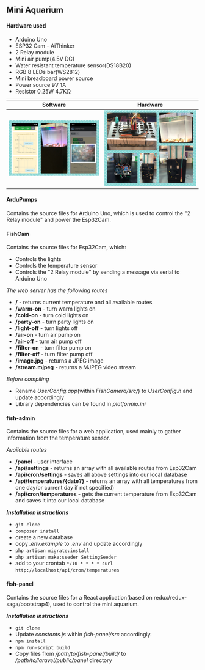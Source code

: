 ## Mini Aquarium

#### Hardware used
- Arduino Uno
- ESP32 Cam - AiThinker
- 2 Relay module
- Mini air pump(4.5V DC)
- Water resistant temperature sensor(DS18B20)
- RGB 8 LEDs bar(WS2812)
- Mini breadboard power source
- Power source 9V 1A
- Resistor 0.25W 4.7KΩ

| Software  | Hardware |
| ------------- | ------------- |
| <img src="images/software.png" />  | <img src="images/hardware.png" />  |




#### ArduPumps
Contains the source files for Arduino Uno, which is used to control the "2 Relay module" and power the Esp32Cam.

#### FishCam
Contains the source files for Esp32Cam, which:
- Controls the lights
- Controls the temperature sensor
- Controls the "2 Relay module" by sending a message via serial to Arduino Uno 

_The web server has the following routes_
- __/__ - returns current temperature and all available routes
- __/warm-on__ - turn warm lights on
- __/cold-on__ - turn cold lights on
- __/party-on__ - turn party lights on
- __/light-off__ - turn lights off
- __/air-on__ - turn air pump on
- __/air-off__ - turn air pump off
- __/filter-on__ - turn filter pump on
- __/filter-off__ - turn filter pump off
- __/image.jpg__ - returns a JPEG image
- __/stream.mjpeg__ - returns a MJPEG video stream

_Before compiling_
- Rename _UserConfig.app_(within _FishCamera/src/_) to _UserConfig.h_ and update accordingly
- Library dependencies can be found in _platformio.ini_

#### fish-admin
Contains the source files for a web application, used mainly to gather information from the temperature sensor.

_Available routes_
- __/panel__ - user interface
- __/api/settings__ - returns an array with all available routes from Esp32Cam
- __/api/cron/settings__ - saves all above settings into our local database
- __/api/temperatures/{date?}__ - returns an array with all temperatures from one day(or current day if not specified)
- __/api/cron/temperatures__ - gets the current temperature from Esp32Cam and saves it into our local database

_**Installation instructions**_
- `git clone`
- `composer install`
- create a new database
- copy *.env.example* to *.env* and update accordingly
- `php artisan migrate:install` 
-  `php artisan make:seeder SettingSeeder`
- add to your crontab  `*/10 * * * * curl http://localhost/api/cron/temperatures`

#### fish-panel
Contains the source files for a React application(based on redux/redux-saga/bootstrap4), used to control the mini aquarium.

_**Installation instructions**_
- `git clone`
- Update *constants.js* within *fish-panel/src* accordingly.
- `npm install`
- `npm run-script build`
- Copy files from */path/to/fish-panel/build/* to */path/to/laravel/public/panel* directory 

